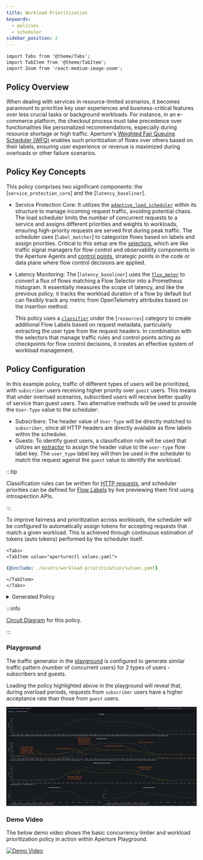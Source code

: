 ```yaml
---
title: Workload Prioritization
keywords:
  - policies
  - scheduler
sidebar_position: 2
---
```


```mdx-code-block
import Tabs from '@theme/Tabs';
import TabItem from '@theme/TabItem';
import Zoom from 'react-medium-image-zoom';
```

## Policy Overview

When dealing with services in resource-limited scenarios, it becomes paramount
to prioritize key user experiences and business-critical features over less
crucial tasks or background workloads. For instance, in an e-commerce platform,
the checkout process must take precedence over functionalities like personalized
recommendations, especially during resource shortage or high traffic. Aperture's
[Weighted Fair Queuing Scheduler (WFQ)](/concepts/flow-control/components/load-scheduler.md#scheduler)
enables such prioritization of flows over others based on their labels, ensuring
user experience or revenue is maximized during overloads or other failure
scenarios.

## Policy Key Concepts

This policy comprises two significant components: the
[`service_protection_core`] and the [`latency_baseliner`].

- Service Protection Core: It utilizes the
  [`adaptive_load_scheduler`](../../concepts/flow-control/components/load-scheduler.md)
  within its structure to manage incoming request traffic, avoiding potential
  chaos. The load scheduler limits the number of concurrent requests to a
  service and assigns different priorities and weights to workloads, ensuring
  high-priority requests are served first during peak traffic. The scheduler
  uses [`label_matcher`] to categorize flows based on labels and assign
  priorities. Critical to this setup are the
  [selectors](../../concepts/flow-control/selector.md), which are like traffic
  signal managers for flow control and observability components in the Aperture
  Agents and [control points](../../concepts/flow-control/selector.md),
  strategic points in the code or data plane where flow control decisions are
  applied.

- Latency Monitoring: The [`latency_baseliner`] uses the
  [`flux_meter`](../../concepts/flow-control/resources/flux-meter.md) to convert
  a flux of flows matching a Flow Selector into a Prometheus histogram. It
  essentially measures the scope of latency, and like the previous policy, it
  tracks the workload duration of a flow by default but can flexibly track any
  metric from OpenTelemetry attributes based on the insertion method.

  This policy uses a
  [`classifier`](../../concepts/flow-control/resources/classifier.md) under the
  [`resources`] category to create additional Flow Labels based on request
  metadata, particularly extracting the user type from the request headers. In
  combination with the selectors that manage traffic rules and control points
  acting as checkpoints for flow control decisions, it creates an effective
  system of workload management.

## Policy Configuration

In this example policy, traffic of different types of users will be prioritized,
with `subscriber` users receiving higher priority over `guest` users. This means
that under overload scenarios, subscribed users will receive better quality of
service than guest users. Two alternative methods will be used to provide the
`User-Type` value to the scheduler:

- Subscribers: The header value of `User-Type` will be directly matched to
  `subscriber`, since all HTTP headers are directly available as flow labels
  within the scheduler.
- Guests: To identify guest users, a classification rule will be used that
  utilizes an
  [extractor](/concepts/flow-control/resources/classifier.md#extractors) to
  assign the header value to the `user-type` flow label key. The `user_type`
  label key will then be used in the scheduler to match the request against the
  `guest` value to identify the workload.

:::tip

Classification rules can be written for
[HTTP requests](/concepts/flow-control/resources/classifier.md#live-previewing-requests),
and scheduler priorities can be defined for
[Flow Labels](/concepts/flow-control/flow-label.md#live-previewing-flow-labels)
by live previewing them first using introspection APIs.

:::

To improve fairness and prioritization across workloads, the scheduler will be
configured to automatically assign tokens for accepting requests that match a
given workload. This is achieved through continuous estimation of tokens (auto
tokens) performed by the scheduler itself.

```mdx-code-block
<Tabs>
<TabItem value="aperturectl values.yaml">
```

```yaml
{@include: ./assets/workload-prioritization/values.yaml}
```

```mdx-code-block
</TabItem>
</Tabs>
```

<details><summary>Generated Policy</summary>
<p>

```yaml
{@include: ./assets/workload-prioritization/policy.yaml}
```

</p>
</details>

:::info

[Circuit Diagram](./assets/workload-prioritization/graph.mmd.svg) for this
policy.

:::

### Playground

The traffic generator in the
[playground](https://github.com/fluxninja/aperture/blob/main/playground/README.md)
is configured to generate similar traffic pattern (number of concurrent users)
for 2 types of users - subscribers and guests.

Loading the policy highlighted above in the playground will reveal that, during
overload periods, requests from `subscriber` users have a higher acceptance rate
than those from `guest` users.

<Zoom>

![Workload Prioritization](./assets/workload-prioritization/dashboard.png)

</Zoom>

### Demo Video

The below demo video shows the basic concurrency limiter and workload
prioritization policy in action within Aperture Playground.

[![Demo Video](https://img.youtube.com/vi/m070bAvrDHM/0.jpg)](https://www.youtube.com/watch?v=m070bAvrDHM)
